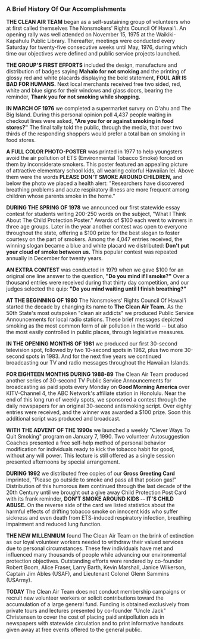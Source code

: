 <script>
  import DocumentWrapper from '../../../components/DocumentWrapper.svelte'
</script>

<DocumentWrapper component="linesLogo">

<h3> A Brief History Of Our Accomplishments </h3>

<strong>THE CLEAN AIR TEAM</strong> began as a self-sustaining group of volunteers who at first called themselves The Nonsmokers' Rights Council Of Hawai'i. An opening rally was well attended on November 15, 1975 at the Waikiki-Kapahulu Public Library. Thereafter, meetings were conducted every Saturday for twenty-five consecutive weeks until May, 1976, during which time our objectives were defined and public service projects launched.

<strong>THE GROUP'S FIRST EFFORTS</strong> included the design, manufacture and distribution of badges saying <strong>Mahalo for not smoking</strong> and the printing of glossy red and white
placards displaying the bold statement, <strong>FOUL AIR IS BAD FOR HUMANS.</strong> Next local merchants received free two sided, red, white and blue signs for their windows
and glass doors, bearing the reminder, <strong>Thank you for not smoking while shopping.</strong>

<strong>IN MARCH OF 1976</strong> we completed a supermarket survey on O'ahu and The Big Island. During this personal opinion poll 4,437 people waiting in checkout lines were asked, <strong>"Are you for or against smoking in food stores?"</strong> The final tally told the public, through the media, that over two thirds of the responding shoppers would prefer a total ban on smoking in food stores.

<strong>A FULL COLOR PHOTO-POSTER</strong> was printed in 1977 to help youngsters avoid the air pollution of ETS (Environmental Tobacco Smoke) forced on them by inconsiderate smokers. This poster featured an appealing picture of attractive elementary school kids, all wearing colorful Hawaiian lei. Above them were the words <strong>PLEASE DON'T SMOKE AROUND CHILDREN,</strong> and below the photo we placed a health alert: "Researchers have discovered breathing problems and acute respiratory illness are more frequent among children whose parents smoke in the home."

<strong>DURING THE SPRING OF 1978</strong> we announced our first statewide essay contest for students writing 200-250 words on the subject, "What I Think About The Child Protection Poster." Awards of $100 each went to winners in three age groups. Later in the year another contest was open to everyone throughout the state, offering a $100 prize for the best slogan to foster courtesy on the part of smokers. Among the 4,047 entries received, the winning slogan became a blue and white placard we distributed: <strong>Don't put your cloud of smoke between us.</strong> This popular contest was repeated annually in December for twenty years.

<strong>AN EXTRA CONTEST</strong> was conducted in 1979 when we gave $100 for an original one
line answer to the question, <strong>"Do you mind if I smoke?"</strong> Over a thousand entries were received during that thirty day competition, and our judges selected the quip: <strong>"Do you mind waiting until I finish breathing?"</strong>

<strong>AT THE BEGINNING OF 1980</strong> The Nonsmokers' Rights Council Of Hawai'i started the decade by changing its name to <strong>The Clean Air Team.</strong> As the 50th State's most outspoken "clean air addicts" we produced Public Service Announcements for
local radio stations. These brief messages depicted smoking as the most common form of air pollution in the world -- but also the most easily controlled in public places, through legislative measures.

<strong>IN THE OPENING MONTHS OF 1981</strong> we produced our first 30-second television spot, followed by two 10-second spots in 1982, plus two more 30-second spots in 1983. And for the next five years we continued broadcasting our TV and radio messages throughout the Hawaiian Islands.

<strong>FOR EIGHTEEN MONTHS DURING 1988-89</strong> The Clean Air Team produced another series of 30-second TV Public Service Announcements for broadcasting as paid spots  every Monday on <strong>Good Morning America</strong> over KITV-Channel 4, the ABC Network's
affiliate station in Honolulu. Near the end of this long run of weekly spots, we sponsored a contest through the daily newspapers for an original 30-second antismoking script. Over eighty entries were received, and the winner was
awarded a $100 prize. Soon this additional script was produced and broadcast.

<strong>WITH THE ADVENT OF THE 1990s</strong> we launched a weekly "Clever Ways To Quit Smoking" program on January 7, 1990. Two volunteer Autosuggestion Coaches presented a free self-help method of personal behavior modification for individuals ready to kick the tobacco habit for good, without any will power. This lecture is
still offered as a single session presented afternoons by special arrangement.

<strong>DURING 1992</strong> we distributed free copies of our <strong>Gross Greeting Card</strong> imprinted, "Please go outside to smoke and pass all that poison gas!" Distribution of
this humorous item continued through the last decade of the 20th Century until we brought out a give away Child Protection Post Card with its frank reminder, <strong>DON'T SMOKE AROUND KIDS -- IT'S CHILD ABUSE.</strong> On the reverse side of the card we listed statistics about the harmful effects of drifting tobacco smoke on
innocent kids who suffer sickness and even death from ETS-induced respiratory infection, breathing impairment and reduced lung function.

<strong>THE NEW MILLENNIUM</strong> found The Clean Air Team on the brink of extinction as our loyal volunteer workers needed to withdraw their valued services due to personal circumstances. These few individuals have met and influenced many thousands of people while advancing our environmental protection objectives. Outstanding efforts were rendered by co-founder Robert Boom, Alice Fraser, Larry Barth, Kevin Marshall, Janice Wilkerson, Captain Jim Ables (USAF),
and Lieutenant Colonel Glenn Sammins (USArmy).

<strong>TODAY</strong> The Clean Air Team does not conduct membership campaigns or recruit new volunteer workers or solicit contributions toward the accumulation of a large general fund. Funding is obtained exclusively from private tours and lectures presented by co-founder "Uncle Jack" Christensen to cover the cost of placing paid antipollution ads in newspapers with statewide circulation and to print informative handouts given away at free events offered to the general public.

</DocumentWrapper>